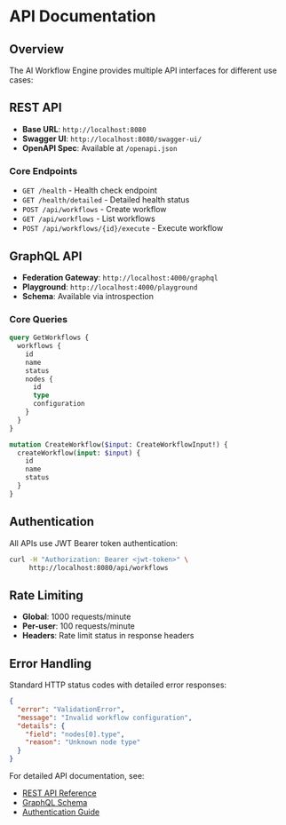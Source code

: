 # API Documentation

## Overview

The AI Workflow Engine provides multiple API interfaces for different use cases:

## REST API

- **Base URL**: `http://localhost:8080`
- **Swagger UI**: `http://localhost:8080/swagger-ui/`
- **OpenAPI Spec**: Available at `/openapi.json`

### Core Endpoints

- `GET /health` - Health check endpoint
- `GET /health/detailed` - Detailed health status
- `POST /api/workflows` - Create workflow
- `GET /api/workflows` - List workflows
- `POST /api/workflows/{id}/execute` - Execute workflow

## GraphQL API

- **Federation Gateway**: `http://localhost:4000/graphql`
- **Playground**: `http://localhost:4000/playground`
- **Schema**: Available via introspection

### Core Queries

```graphql
query GetWorkflows {
  workflows {
    id
    name
    status
    nodes {
      id
      type
      configuration
    }
  }
}

mutation CreateWorkflow($input: CreateWorkflowInput!) {
  createWorkflow(input: $input) {
    id
    name
    status
  }
}
```

## Authentication

All APIs use JWT Bearer token authentication:

```bash
curl -H "Authorization: Bearer <jwt-token>" \
     http://localhost:8080/api/workflows
```

## Rate Limiting

- **Global**: 1000 requests/minute
- **Per-user**: 100 requests/minute
- **Headers**: Rate limit status in response headers

## Error Handling

Standard HTTP status codes with detailed error responses:

```json
{
  "error": "ValidationError",
  "message": "Invalid workflow configuration",
  "details": {
    "field": "nodes[0].type",
    "reason": "Unknown node type"
  }
}
```

For detailed API documentation, see:
- [REST API Reference](rest-api.md)
- [GraphQL Schema](graphql-schema.md)
- [Authentication Guide](authentication.md)